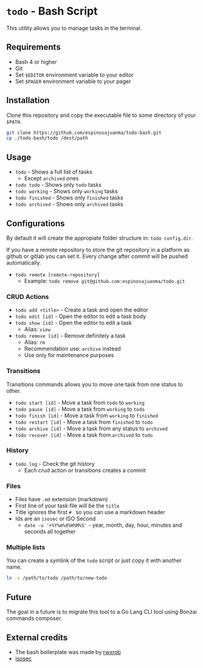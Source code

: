 # `todo` - Bash Script

This utility allows you to manage tasks in the terminal.

## Requirements

- Bash 4 or higher
- Git
- Set `$EDITOR` environment variable to your editor
- Set `$PAGER` environment variable to your pager

## Installation

Clone this repository and copy the executable file to some directory of
your `$PATH`.

```bash
git clone https://github.com/espinosajuanma/todo-bash.git
cp ./todo-bash/todo /dest/path
```

## Usage

- `todo` - Shows a full list of tasks
  - Except `archived` ones
- `todo todo` - Shows only `todo` tasks
- `todo working` - Shows only `working` tasks
- `todo finished` - Shows only `finished` tasks
- `todo archived` - Shows only `archived` tasks

## Configurations

By default it will create the appropiate folder structure in: `todo
config.dir`.

If you have a remote repository to store the git repository in a
platform as github or gitlab you can set it. Every change after commit
will be pushed automatically.

- `todo remote [remote-repository]`
  - Example: `todo remove git@github.com:espinosajuanma/todo.git`

### CRUD Actions

- `todo add <title>` - Create a task and open the editor
- `todo edit [id]` - Open the editor to edit a task body
- `todo show [id]` - Open the editor to edit a task
  - Alias: `view`
- `todo remove [id]` - Remove definitely a task
  - Alias: `rm`
  - Recommendation use: `archive` instead
  - Use only for maintenance purposes

### Transitions

Transitions commands allows you to move one task from one status to
other.

- `todo start [id]` - Move a task from `todo` to `working`
- `todo pause [id]` - Move a task from `working` to `todo`
- `todo finish [id]` - Move a task from `working` to `finished`
- `todo restart [id]` - Move a task from `finished` to `todo`
- `todo archive [id]` - Move a task from any status to `archived`
- `todo recover [id]` - Move a task from `archived` to `todo`

### History

- `todo log` - Check the git history
  - Each crud action or transitions creates a commit

### Files

- Files have `.md` extension (markdown)
- First line of your task file will be the `title`
- Title ignores the first `# ` so you can use a markdown header
- Ids are an `isosec` or ISO Second
  - `date -u '+%Y%m%d%H%M%S'` - year, month, day, hour, minutes and
    seconds all together

### Multiple lists

You can create a symlink of the `todo` script or just copy it with
another name.

```bash
ln -s /path/to/todo /path/to/new-todo
```

## Future

The goal in a future is to migrate this tool to a Go Lang CLI tool using
Bonzai commands composer.

## External credits

- The bash boilerplate was made by [rwxrob](https://github.com/rwxrob/template-bash-command)
- [isosec](https://github.com/rwxrob/zet/tree/110a0b86436b4ee5f0b845cde3c87b36dba3faf5/20210502052620)
